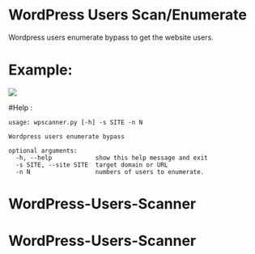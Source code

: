 # WordPress Users Scan/Enumerate
Wordpress users enumerate  bypass to get the website users.
# Example:
<img src="http://imgh.us/Screenshot-1_13.png" /><!-- Let github take care of the style :) -->

#Help :
```
usage: wpscanner.py [-h] -s SITE -n N

Wordpress users enumerate bypass

optional arguments:
  -h, --help            show this help message and exit
  -s SITE, --site SITE  target domain or URL
  -n N                  numbers of users to enumerate.

```
# WordPress-Users-Scanner
# WordPress-Users-Scanner
